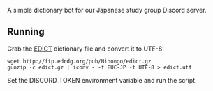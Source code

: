 A simple dictionary bot for our Japanese study group Discord server.

## Running

Grab the [EDICT](http://www.edrdg.org/jmdict/edict.html) dictionary file and convert it to UTF-8:

```
wget http://ftp.edrdg.org/pub/Nihongo/edict.gz
gunzip -c edict.gz | iconv - -f EUC-JP -t UTF-8 > edict.utf
```

Set the DISCORD_TOKEN environment variable and run the script.
